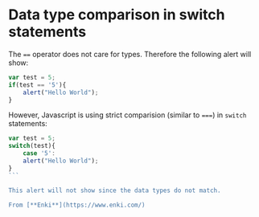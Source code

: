 # Data type comparison in switch statements

The `==` operator does not care for types. Therefore the following alert will show: 

```javascript
var test = 5; 
if(test == '5'){
	alert("Hello World");
}
```

However, Javascript is using strict comparision (similar to `===`) in `switch` statements: 

````javascript
var test = 5;
switch(test){
	case '5':
	alert("Hello World");
}
```

This alert will not show since the data types do not match. 

From [**Enki**](https://www.enki.com/)